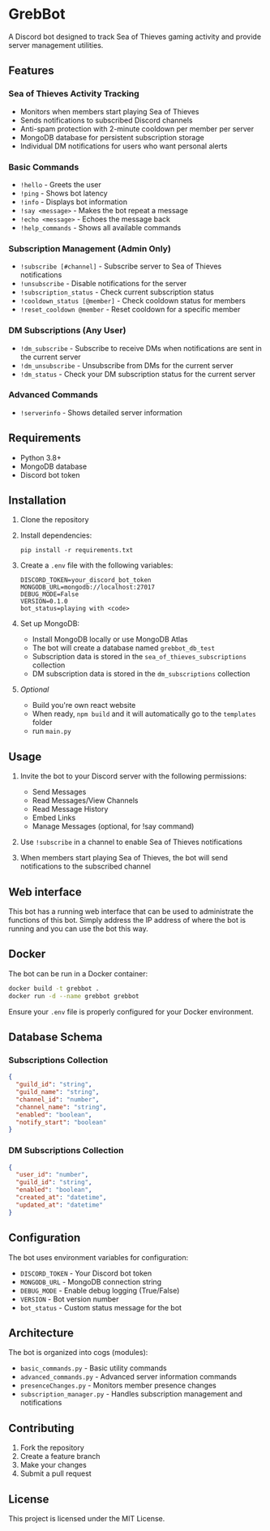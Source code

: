 # GrebBot

A Discord bot designed to track Sea of Thieves gaming activity and provide server management utilities.

## Features

### Sea of Thieves Activity Tracking

- Monitors when members start playing Sea of Thieves
- Sends notifications to subscribed Discord channels
- Anti-spam protection with 2-minute cooldown per member per server
- MongoDB database for persistent subscription storage
- Individual DM notifications for users who want personal alerts

### Basic Commands

- `!hello` - Greets the user
- `!ping` - Shows bot latency
- `!info` - Displays bot information
- `!say <message>` - Makes the bot repeat a message
- `!echo <message>` - Echoes the message back
- `!help_commands` - Shows all available commands

### Subscription Management (Admin Only)

- `!subscribe [#channel]` - Subscribe server to Sea of Thieves notifications
- `!unsubscribe` - Disable notifications for the server
- `!subscription_status` - Check current subscription status
- `!cooldown_status [@member]` - Check cooldown status for members
- `!reset_cooldown @member` - Reset cooldown for a specific member

### DM Subscriptions (Any User)

- `!dm_subscribe` - Subscribe to receive DMs when notifications are sent in the current server
- `!dm_unsubscribe` - Unsubscribe from DMs for the current server
- `!dm_status` - Check your DM subscription status for the current server

### Advanced Commands

- `!serverinfo` - Shows detailed server information

## Requirements

- Python 3.8+
- MongoDB database
- Discord bot token

## Installation

1. Clone the repository
2. Install dependencies:

   ```
   pip install -r requirements.txt
   ```

3. Create a `.env` file with the following variables:

   ```
   DISCORD_TOKEN=your_discord_bot_token
   MONGODB_URL=mongodb://localhost:27017
   DEBUG_MODE=False
   VERSION=0.1.0
   bot_status=playing with <code>
   ```

4. Set up MongoDB:
   - Install MongoDB locally or use MongoDB Atlas
   - The bot will create a database named `grebbot_db_test`
   - Subscription data is stored in the `sea_of_thieves_subscriptions` collection
   - DM subscription data is stored in the `dm_subscriptions` collection

4. *Optional*
   - Build you're own react website
   - When ready, `npm build` and it will automatically go to the `templates` folder
   - run `main.py`

## Usage

1. Invite the bot to your Discord server with the following permissions:

   - Send Messages
   - Read Messages/View Channels
   - Read Message History
   - Embed Links
   - Manage Messages (optional, for !say command)

2. Use `!subscribe` in a channel to enable Sea of Thieves notifications

3. When members start playing Sea of Thieves, the bot will send notifications to the subscribed channel

## Web interface

This bot has a running web interface that can be used to administrate the functions of this bot. Simply address the IP address of where the bot is running and you can use the bot this way.

## Docker

The bot can be run in a Docker container:

```bash
docker build -t grebbot .
docker run -d --name grebbot grebbot
```

Ensure your `.env` file is properly configured for your Docker environment.

## Database Schema

### Subscriptions Collection

```json
{
  "guild_id": "string",
  "guild_name": "string",
  "channel_id": "number",
  "channel_name": "string",
  "enabled": "boolean",
  "notify_start": "boolean"
}
```

### DM Subscriptions Collection

```json
{
  "user_id": "number",
  "guild_id": "string",
  "enabled": "boolean",
  "created_at": "datetime",
  "updated_at": "datetime"
}
```

## Configuration

The bot uses environment variables for configuration:

- `DISCORD_TOKEN` - Your Discord bot token
- `MONGODB_URL` - MongoDB connection string
- `DEBUG_MODE` - Enable debug logging (True/False)
- `VERSION` - Bot version number
- `bot_status` - Custom status message for the bot

## Architecture

The bot is organized into cogs (modules):

- `basic_commands.py` - Basic utility commands
- `advanced_commands.py` - Advanced server information commands
- `presenceChanges.py` - Monitors member presence changes
- `subscription_manager.py` - Handles subscription management and notifications

## Contributing

1. Fork the repository
2. Create a feature branch
3. Make your changes
4. Submit a pull request

## License

This project is licensed under the MIT License.
